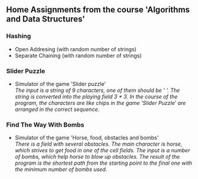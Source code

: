 <h2>Home Assignments from the course 'Algorithms and Data Structures' </h2>
<h3> Hashing </br> </h3>
<ul>
  <li>Open Addresing (with random number of strings) </li>
  <li>Separate Chaining (with random number of strings)</li>
</ul>

<h3> Slider Puzzle </br> </h3>
<ul>
  <li>Simulator of the game 'Slider puzzle'</li>
  <i>The input is a string of 9 characters, one of them should be ' '. The string is converted into the playing field 3 * 3. In the course of the program, the characters are like chips in the game 'Slider Puzzle' are arranged in the correct sequence.</i>
</ul>

<h3> Find The Way With Bombs </br> </h3>
<ul>
  <li>Simulator of the game 'Horse, food, obstacles and bombs'</li>
  <i>There is a field with several obstacles. The main character is horse, which strives to get food in one of the cell fields. The input is a number of bombs, which help horse to blow up obstacles. The result of the program is the shortest path from the starting point to the final one with the minimum number of bombs used.</i>
</ul>
